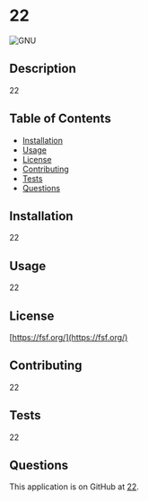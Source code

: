 
# 22

![GNU](https://img.shields.io/badge/license-GNU-brightgreen)

## Description
22

## Table of Contents
- [Installation](#installation)
- [Usage](#usage)
- [License](#license)
- [Contributing](#contributing)
- [Tests](#tests)
- [Questions](#questions)

## Installation
22

## Usage
22

## License
[https://fsf.org/](https://fsf.org/)

## Contributing
22

## Tests
22

## Questions
This application is on GitHub at [22](https://github.com/22/).
  